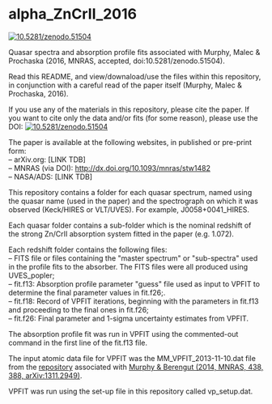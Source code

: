 # alpha_ZnCrII_2016
<a href="https://zenodo.org/badge/latestdoi/20001/MTMurphy77/alpha_ZnCrII_2016"><img src="https://zenodo.org/badge/20001/MTMurphy77/alpha_ZnCrII_2016.svg" alt="10.5281/zenodo.51504"></a>

Quasar spectra and absorption profile fits associated with Murphy, Malec &amp; Prochaska (2016, MNRAS, accepted, doi:10.5281/zenodo.51504).

Read this README, and view/downaload/use the files within this repository, in conjunction with a careful read of the paper itself (Murphy, Malec &amp; Prochaska, 2016).

If you use any of the materials in this repository, please cite the paper. If you want to cite only the data and/or fits (for some reason), please use the DOI: <a href="https://zenodo.org/badge/latestdoi/20001/MTMurphy77/alpha_ZnCrII_2016"><img src="https://zenodo.org/badge/20001/MTMurphy77/alpha_ZnCrII_2016.svg" alt="10.5281/zenodo.51504"></a>

The paper is available at the following websites, in published or pre-print form:<br>
&ndash; arXiv.org: [LINK TDB]<br>
&ndash; MNRAS (via DOI): http://dx.doi.org/10.1093/mnras/stw1482<br>
&ndash; NASA/ADS: [LINK TDB]<br>

This repository contains a folder for each quasar spectrum, named using the quasar name (used in the paper) and the spectrograph on which it was observed (Keck/HIRES or VLT/UVES). For example, J0058+0041_HIRES.

Each quasar folder contains a sub-folder which is the nominal redshift of the strong Zn/CrII absorption system fitted in the paper (e.g. 1.072).

Each redshift folder contains the following files:<br>
&ndash; FITS file or files containing the "master spectrum" or "sub-spectra" used in the profile fits to the absorber. The FITS files were all produced using UVES_popler;<br>
&ndash; fit.f13: Absorption profile parameter "guess" file used as input to VPFIT to determine the final parameter values in fit.f26;.<br>
&ndash; fit.f18: Record of VPFIT iterations, beginning with the parameters in fit.f13 and proceeding to the final ones in fit.f26;<br>
&ndash; fit.f26: Final parameter and 1-sigma uncertainty estimates from VPFIT.<br>

The absorption profile fit was run in VPFIT using the commented-out command in the first line of the fit.f13 file.

The input atomic data file for VPFIT was the MM_VPFIT_2013-11-10.dat file from the <a href="https://github.com/MTMurphy77/MMatomdat">repository</a> associated with <a href="http://adsabs.harvard.edu/abs/2014MNRAS.438..388M">Murphy & Berengut (2014, MNRAS, 438, 388, arXiv:1311.2949)</a>.

VPFIT was run using the set-up file in this repository called vp_setup.dat.
